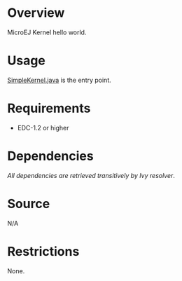 <!--
   Markdown
   
   Copyright 2018-2022 MicroEJ Corp. All rights reserved.
   Use of this source code is governed by a BSD-style license that can be found with this software.
-->

# Overview
MicroEJ Kernel hello world.

# Usage
[SimpleKernel.java](../Kernel/src/main/java/com/microej/kernel/SimpleKernel.java) is the entry point.


# Requirements
  - EDC-1.2 or higher

# Dependencies
_All dependencies are retrieved transitively by Ivy resolver_.

# Source
N/A

# Restrictions
None.